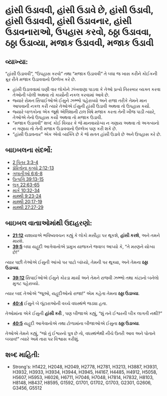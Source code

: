 # હાંસી ઉડાવવી, હાંસી ઉડાવે છે, હાંસી ઉડાવી, હાંસી ઉડાવવી, હાંસી ઉડાવનાર, હાંસી ઉડાવનારાઓ, ઉપહાસ કરવો, ઠઠ્ઠા ઉડાવવા, ઠઠ્ઠા ઉડાવ્યા, મજાક ઉડાવવી, મજાક ઉડાવી 

## વ્યાખ્યા: 

“હાંસી ઉડાવવી”, “ઉપહાસ કરવો” તથા “મજાક ઉડાવવી” તે બધા જ ખાસ કરીને કોઈકની ક્રૂર રીતે મજાક ઉડાવવાનો ઉલ્લેખ કરે છે.

* હાંસી ઉડાવવામાં ઘણી વાર લોકોને ઝંખવાણા પાડવા કે તેઓ પ્રત્યે તિરસ્કાર વ્યક્ત કરવા તેઓની બોલી અથવા તો કાર્યોની નકલ કરવામાં આવે છે.
* જ્યારે રોમન સિપાઈઓએ ઈસુને ઝભ્ભો પહેરાવ્યો અને રાજા તરીકે તેમને માન આપવાની નકલ કરી ત્યારે તેઓએ ઈસુની હાંસી ઉડાવી અથવા તો ઉપહાસ કર્યો.
* જ્યારે બાળકોના એક જૂથે એલિશાની ટાલ વિષે મજાક કરતા તેની ખીજ પાડી ત્યારે, તેઓએ તેનો ઉપહાસ કર્યો અથવા તો મજાક ઉડાવી.
* “મજાક ઉડાવવી” શબ્દ કોઈ વિચાર કે જે માનવાયોગ્ય ન ગણાય અથવા તો અગત્યનો ન ગણાય તો તેની મજાક ઉડાવવાનો ઉલ્લેખ પણ કરી શકે  છે.
* “હાંસી ઉડાવનાર” એક એવો વ્યક્તિ છે કે જે સતત હાંસી ઉડાવે છે અને ઉપહાસ કરે છે.

## બાઇબલના સંદર્ભો: 

* [2 પિતર 3:3-4](rc://gu/tn/help/2pe/03/03)
* [પ્રેરિતોના કૃત્યો 2:12-13](rc://gu/tn/help/act/02/12)
* [ગલાતીઓ 6:6-8](rc://gu/tn/help/gal/06/06)
* [ઉત્પત્તિ 39:13-15](rc://gu/tn/help/gen/39/13)
* [લૂક 22:63-65](rc://gu/tn/help/luk/22/63)
* [માર્ક 10:32-34](rc://gu/tn/help/mrk/10/32)
* [માથ્થી 9:23-24](rc://gu/tn/help/mat/09/23)
* [માથ્થી 20:17-19](rc://gu/tn/help/mat/20/17)
* [માથ્થી 27:27-29](rc://gu/tn/help/mat/27/27)

## બાઇબલ વાતાાઓમાંથી ઉદાહરણો: 

* __[21:12](rc://gu/tn/help/obs/21/12)__ યશાયાએ ભવિષ્યવચન કહ્યું કે લોકો મસીહા પર થૂકશે,  __હાંસી કરશે__, અને તમને મારશે.
* __[39:5](rc://gu/tn/help/obs/39/05)__ બધા યહૂદી આગેવાનોએ પ્રમુખ યાજકને જવાબ આપ્યો કે, “તે મરણને યોગ્ય છે!”

ત્યાર પછી તેઓએ ઈસુની આંખો પર પાટો બાંધ્યો, તેમની પર થૂક્યા, અને તેમના __ઠઠ્ઠા ઉડાવ્યા__.

* __[39:12](rc://gu/tn/help/obs/39/12)__ સિપાઈઓએ ઈસુને કોરડા માર્યા અને તેમને રાજવી ઝભ્ભો તથા કાંટાનો બનેલો મુગટ પહેરાવ્યો.

ત્યાર બાદ તેઓએ “જૂઓ, યહૂદીઓનો રાજા!” એમ કહેતા તેમના __ઠઠ્ઠા ઉડાવ્યા__.

* __[40:4](rc://gu/tn/help/obs/40/04)__ ઈસુને બે લૂંટારાઓની વચ્ચે વધસ્થંભે જડ્યા હતા.

તેઓમાંના એકે ઈસુની __હાંસી કરી__ , પણ બીજાએ કહ્યું, “શું તને ઈશ્વરની બીક લાગતી નથી?”

* __[40:5](rc://gu/tn/help/obs/40/05)__ યહૂદી આગેવાનોએ તથા ટોળામાંના બીજાઓએ ઈસુના __ઠઠ્ઠા ઉડાવ્યા__.

તેઓએ તેમને કહ્યું, “જો તું ઈશ્વરનો પુત્ર છે તો, વધસ્થંભેથી નીચે ઉતરી આવ અને પોતાને બચાવ!”
ત્યારે અમે તારા પર વિશ્વાસ કરીશું.

## શબ્દ માહિતી: 

* Strong's: H1422, H2048, H2049, H2778, H2781, H3213, H3887, H3931, H3932, H3933, H3934, H3944, H3945, H4167, H4485, H4912, H5058, H5607, H5953, H6026, H6711, H7046, H7048, H7814, H7832, H8103, H8148, H8437, H8595, G1592, G1701, G1702, G1703, G2301, G2606, G3456, G5512
